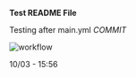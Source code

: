 **Test README File**

Testing after main.yml *COMMIT*

![workflow](https://github.com/usmaan786/sem/actions/workflows/main.yml/badge.svg)

10/03 - 15:56